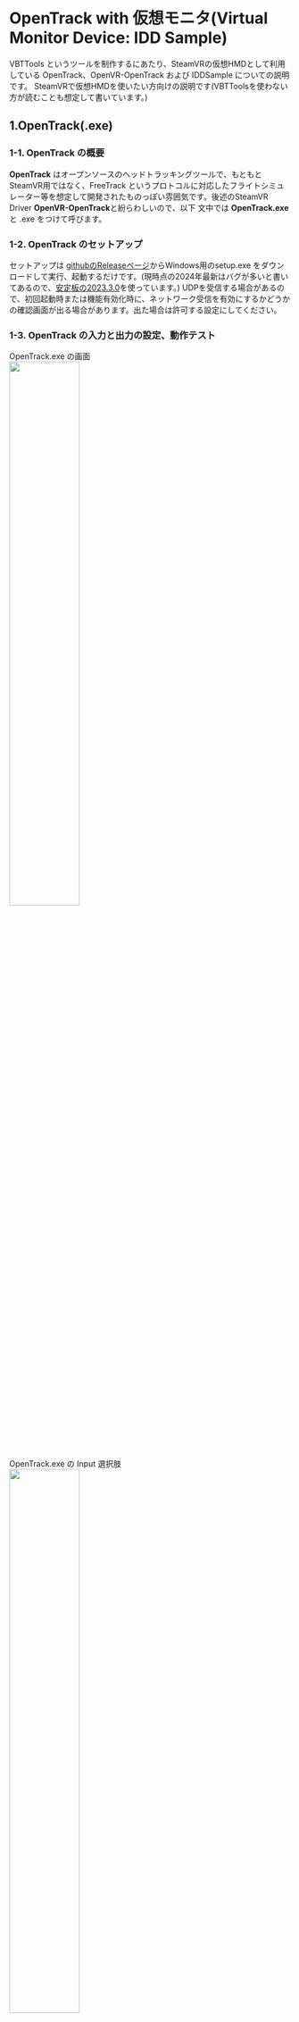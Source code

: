# OpenTrack with 仮想モニタ(Virtual Monitor Device: IDD Sample)
VBTTools というツールを制作するにあたり、SteamVRの仮想HMDとして利用している OpenTrack、OpenVR-OpenTrack および IDDSample についての説明です。
SteamVRで仮想HMDを使いたい方向けの説明です(VBTToolsを使わない方が読むことも想定して書いています。)

## 1.OpenTrack(.exe)
### 1-1. OpenTrack の概要
**OpenTrack** はオープンソースのヘッドトラッキングツールで、もともとSteamVR用ではなく、FreeTrack というプロトコルに対応したフライトシミュレーター等を想定して開発されたものっぽい雰囲気です。後述のSteamVR Driver **OpenVR-OpenTrack**と紛らわしいので、以下 文中では **OpenTrack.exe** と .exe をつけて呼びます。

### 1-2. OpenTrack のセットアップ
セットアップは [githubのReleaseページ](https://github.com/opentrack/opentrack/releases)からWindows用のsetup.exe をダウンロードして実行、起動するだけです。(現時点の2024年最新はバグが多いと書いてあるので、[安定板の2023.3.0](https://github.com/opentrack/opentrack/releases/tag/opentrack-2023.3.0)を使っています。)
UDPを受信する場合があるので、初回起動時または機能有効化時に、ネットワーク受信を有効にするかどうかの確認画面が出る場合があります。出た場合は許可する設定にしてください。

### 1-3. OpenTrack の入力と出力の設定、動作テスト
OpenTrack.exe の画面<br>
<img width="50%" src="https://github.com/tbbsakura/VBTTools/blob/opentrack-doc/docs/img_opentrack_idd/opentrack.exe.1.png" /><br>

OpenTrack.exe の Input 選択肢<br>
<img width="50%" src="https://github.com/tbbsakura/VBTTools/blob/opentrack-doc/docs/img_opentrack_idd/opentrack.exe.2_input.png" />

様々な入力に対応しており、検索するとマーカーを作る必要があるタイプで説明されていたりしますが、2024年8月時点ではWebcamがあればInputを neuralnet trackerにしてすぐトラッキングできます。ためしに、Outputは適当にfreetrackなどにしておいて使ってみましょう。
Input を neuralnet trackerにして、Inputの設定画面を開いて、Trackerタブでカメラと解像度を選択してOKを押し、メイン画面右下のOKボタンを押せば、トラッキングが開始してタコの絵が頭にあわせて動くと思います。<br>
回転の向きが逆になってしまう場合は、設定画面の Outputタブで、pitch,roll,yawそれぞれについて、Invertにチェックを入れることで反転させられます。位置x/y/zも反転させられるので、設定によってミラーにもできると思います。<br>
<img width="50%" src="https://github.com/tbbsakura/VBTTools/blob/opentrack-doc/docs/img_opentrack_idd/opentrack.exe.3_outputsetting.png" />
<br>

Mappingをカスタマイズできるようですが特に必要性を感じなかったです。Filterは Accelaというデフォルトのをいじらずそのままでも問題なかったです。

OpenTrack.exeは出力先も複数対応しています(JoyStick やマウスの代わりにもできるっぽい？)が、SteamVRで仮想HMDとして使うには、2のOpenVR-OpenTrackを入れる必要があります。

## 2.OpenVR-OpenTrack (OpenTrackを SteamVR で使うための SteamVR Driver)
### 2-1. OpenVR-OpenTrack の概要
[**OpenVR-OpenTrack**](https://github.com/r57zone/OpenVR-OpenTrack) は、OpenTrackのトラッキング情報をSteamVRの仮想HMDとして使うための SteamVRドライバーです。
入力（OpenTrack.exeから見れば出力）は、FreeTrack 2.0 enhanced と UDP over network の2種類に対応しています。これらの入力ができれば、OpenTrack.exe は起動しなくても動作します。(OpenTrack.exeなしの動作は、筆者は実際の動作はUDPのみ確認済み)
どちらかのSteamVRドライバーを入れて使うので排他利用です。切り替えたい場合は Freetrack 版を入れておいて、OpenTrack.exe のほうで「Input = UDP over Network, Output = FreeTrack 2.0 enhanced」のようにすれば input を切り替えて使うことができます。
OpenTrack.exeを通すことで反転やマッピングカーブ定義等できることが増えるというメリットもあります。デメリットは起動アプリが増えると管理が面倒ということです。(VBTTools で UDP送信をする、以外の用途はだいたい FreeTrack版のほうが良いと思います)

### 2-2. OpenVR-OpenTrack の注意点
**OpenVR-OpenTrackはモニタを1つ占有する必要があります**。そのモニタで HeadView Windowを最大化していないとスリープモード（赤というか茶色一色の表示）になって、ゲーム画面が表示されなくなります。モニタを複数持っていない場合等は仮想モニタでも使えます。(詳細は後述)

### 2-3. OpenVR-OpenTrack のセットアップ、OpenTrack.exe の設定
SteamVRとOpenTrack.exe が既にインストールされていることが前提になります。

FreeTrack または UDP版の Driverの zip を [GithubのReleaseページ](https://github.com/r57zone/OpenVR-OpenTrack/releases)の下のほう、Assets のところからダウンロードして、SteamVR Driver のフォルダに入れます。
SteamVR Driver のフォルダは、普通に Steam/SteamVRをインストールしていれば
`C:\Program Files (x86)\Steam\steamapps\common\SteamVR\drivers\`
になりますが、インストール先を Program files (x86)以外に指定されている場合は適宜読み替えてください。

`SteamVR\drivers\` フォルダ内に opentrackフォルダができるよう入れればOKです。

OpenTrack.exe の設定は
FreeTrack版はOutputを freetrack 2.0 enhanced にすればOKです。
UDP版を入れた場合は、OpenTrack.exe のOutput は UDP over network とし、送信先IPアドレスを127.0.0.1 (localhost)に設定する必要があります。また、OpenTrack.exe の Input/Output どちらも UDP over network にする場合はポートは被らないよう一方を変更します。

### 2-4. SteamVR 側の設定（ルームセットアップ等）
他のHMDを接続していない状態でSteamVR を起動します。

SteamVR のステータスウィンドウ（HMDやトラッカーのアイコンが出るウィンドウ）のメニューからルームセットアップを行います。
いくつか選択が必要ですが、「小さい部屋」でキャリブレーションし、高さを入れるところは「170 cm」にします。
設定が終わったら、SteamVRチュートリアルは閉じて構いません。SteamVR HOME もSteamVR 設定で無効化しておけます。

OpenTrackを有効にして SteamVRを起動すると、左右2つの映像が表示されるウィンドウ(HeadView)が出てきます。
出ない場合は起動時のアドオンが無効になっている可能性があるので確認します。

HeadViewの配置を変更したい場合は OpenVR-OpenTrack の設定ファイルを編集する必要があります。
仮想モニタを使う場合は先にセットアップしてから行いますが、リアルモニタを使う場合は、後述 4 まで進んでください。

## 3. 仮想モニタ(IDD)の利用
### 3-1. IDD(Indirect Display Driver)の概要
2-2で書いた通り、OpenVR-OpenTrack はモニタを1つ占有する必要があります。
ここでは、Indirect Display Driver (IDD)の [ge9さん版fork](https://github.com/ge9/IddSampleDriver)でSteamVR起動を確認できました。
[経緯記事(日本語)](https://turgenev.cloudfree.jp/wiki/Windows%E3%81%AB%E3%81%8A%E3%81%91%E3%82%8B%E4%BB%AE%E6%83%B3%E7%9A%84%E3%83%87%E3%82%A3%E3%82%B9%E3%83%97%E3%83%AC%E3%82%A4)もあります。

### 3-2. IDD のインストール
1. [リリースページ](https://github.com/ge9/IddSampleDriver/releases)からドライバのzip(IddSampleDriver.zip)をダウンロードして解凍します。
2. **ドライバを入れる前**に、C:\IddSampleDriver\option.txt を置きます（重要、だそうです）<br>C:\の直下にzipを展開すると IddSampleDriver フォルダが出来て、中に options.txt が入っているのでちょうど良いと思います。

3. 次にドライバ署名確認をクリアするため、コマンドプロンプトを管理者権限で起動します。(起動の仕方がわからないときは Windowsキー押した後に半角で cmd とタイプしてみてください)
<br><img width="50%" src="https://github.com/tbbsakura/VBTTools/blob/opentrack-doc/docs/img_opentrack_idd/cmd_prompt_idd.png" /><br>
画像のうち、黄色い部分が入力した内容です。最初はC以外のドライブに展開した場合はそのドライブに移動してます。展開先がZドライブだったで `z: [Enter]` で移動しています。(Windowsのパスは大文字小文字を区別しません)<br>
さらに展開したディレクトリに`cd`コマンドで移動します。<br>移動先ディレクトリ名は Exlporerの上部でコピーし、コマンドプロンプトを右クリックすれば貼り付けできます。<br>
移動できたら `installCert.bat[enter]`と押せば証明書の設定が完了します。<br>コマンドを全部打つのがだるい場合 `ins[tab][enter]`でいけると思います。(`in[tab]連打`でもそのうち出てきます)

4. (infを触ったりせずに)デバイスマネージャーからドライバをインストールします。まずデバイスマネージャーを開き、どれか1つデバイスを選んでから、メニューから<br>
操作(A)、レガシ ハードウェアの追加、を選び、<br>
次へを押して、さらに「一覧から選択したハードウェアをインストールする」を選び次へ<br>
すべてのデバイスを表示、をダブルクリックし、ディスク使用をクリックし、参照、で
１で展開したフォルダに行き、iddsampledriver.inf を選んで「開く」「OK」「次へ」「次へ」「完了」<br>
(Windows10などで、デバイスの種類を選択する場合があるようで、その場合はディスプレイアダプターを選択します)

5. 再起動を求められたら再起動します。

## 4. モニタ配置とOpenVR-OpenTrackの設定ファイルの修正
以下の説明は、仮想モニタでもリアルモニタでも同じですので、リアルモニタが複数ある場合はいったんリアルモニタで試すとわかりやすいかもしれません。

## 4-1.モニタの配置例：
<img width="50%" src="img_opentrack_idd/idd_right_to_primary.png" />

2がプライマリモニタで、1は現実のサブモニタ（説明には使わないので無視してください）、3が仮想モニタです。右があいてない場合もあるかと思いますが、設定が簡単になる条件は
- 仮想モニタをプライマリモニタと**隣接**した場所に配置
- プライマリの**上か下に置く場合は左をあわせる、左か右に置く場合は上をあわせる**

です。以下、その4パターンのどれかであること前提で説明します。

また数値例として、プライマリモニタの解像度を 1920 x 1080、仮想モニタを 640 x 480 であるとして記載しますので、違う解像度のモニタの場合は書き換えてください。

## 4-2. 設定ファイルの場所
モニタの位置関係やサイズに応じて、OpenVR-OpenTrackの設定ファイルをメモ帳などで編集します。
OpenVR-OpenTrackの設定ファイルは2-3で手動で入れた時の drivers フォルダから見て `drivers\opentrack\resources\settings\default.vrsettings`
にあります。<br>
C:\Program Files (x86) に入っている場合は、<br>
`C:\Program Files (x86)\Steam\steamapps\common\SteamVR\drivers\opentrack\resources\settings\default.vrsettings` です。

## 4-3. 設定内容
編集する項目は4つあります。うち2つ、`windowHeight`と`windowWidth`は仮想モニタのサイズにあわせます。比率は気にしなくてOKです。
```json
      "windowHeight" : 480,
      "windowWidth" : 640,
```
このファイルを編集するときに、**数字の後ろにカンマがあるかないかは重要**なので、元のファイルを変更しないように気を付けてください。(おかしくなったらzipの中の元ファイルからやりなおしましょう)

さらに、`windowX` と `windowsY` を設定しますが、これは**プライマリモニタの左上から見た、仮想モニタ左上の座標** を記述します。解りにくいので4つの配置例ごとに説明します。
<hr>

**プライマリモニタの右に仮想モニタ**を置いた場合、プラマリモニタの幅1個分右(+1920)の場所に仮想モニタがあり、Y方向(上下)は一致させてあれば差異ゼロなので
```json
      "windowX" : 1920,
      "windowY" : 0
```
となります。
<hr>

**プライマリモニタの左に仮想モニタ**を置いて上が一致している場合は、マイナス方向に仮想モニタ1個の幅分左(-640)で
```json
      "windowX" : -640,
      "windowY" : 0
```
<hr>

**プライマリモニタの上に仮想モニタ**の場合、左をあわせていればXはゼロでよくて、Yは仮想モニタ1個分上(-480)になります。
```json
      "windowX" : 0,
      "windowY" : -480
```
<hr> 

**プライマリモニタの下に仮想モニタ**の場合、Yはプライマリモニタ1個分下なので
```json
      "windowX" : 0,
      "windowY" : 1080
```
です。

プライマリモニタと隣接していない場合や基準位置（上か左）を合わせていないときは設定が複雑になりますが、プライマリモニタの左上から見た、仮想モニタ左上の座標を適切に設定すれば動作すると思います。

### 4-4. 参考情報
OpenVR-OpenTrack の設定ファイルの更新に関しては以下のサイトを参考にしました。
違う説明のほうがわかりやすいかもしれないので、適宜参照してください。

[XREAL AirをWindows PCでSteamVRのHMDとして使う](https://note.com/domtaro/n/nbdf732223dfc)



